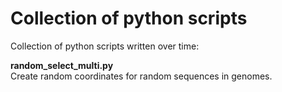 # Collection of python scripts
Collection of python scripts written over time:

**random_select_multi.py**
\
Create random coordinates for random sequences in genomes.
